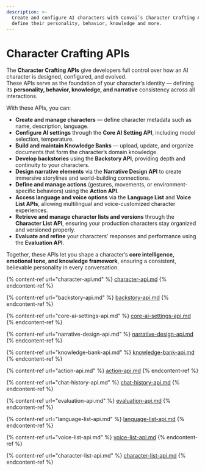 ```yaml
---
description: >-
  Create and configure AI characters with Convai’s Character Crafting APIs to
  define their personality, behavior, knowledge and more.
---
```


# Character Crafting APIs

The **Character Crafting APIs** give developers full control over how an AI character is designed, configured, and evolved.\
These APIs serve as the foundation of your character’s identity — defining its **personality, behavior, knowledge, and narrative** consistency across all interactions.

With these APIs, you can:

* **Create and manage characters** — define character metadata such as name, description, language.
* **Configure AI settings** through the **Core AI Setting API**, including model selection, temperature.
* **Build and maintain Knowledge Banks** — upload, update, and organize documents that form the character’s domain knowledge.
* **Develop backstories** using the **Backstory API**, providing depth and continuity to your characters.
* **Design narrative elements** via the **Narrative Design API** to create immersive storylines and world-building connections.
* **Define and manage actions** (gestures, movements, or environment-specific behaviors) using the **Action API**.
* **Access language and voice options** via the **Language List** and **Voice List APIs**, allowing multilingual and voice-customized character experiences.
* **Retrieve and manage character lists and versions** through the **Character List API**, ensuring your production characters stay organized and versioned properly.
* **Evaluate and refine** your characters’ responses and performance using the **Evaluation API**.

Together, these APIs let you shape a character’s **core intelligence, emotional tone, and knowledge framework**, ensuring a consistent, believable personality in every conversation.

{% content-ref url="character-api.md" %}
[character-api.md](character-api.md)
{% endcontent-ref %}

{% content-ref url="backstory-api.md" %}
[backstory-api.md](backstory-api.md)
{% endcontent-ref %}

{% content-ref url="core-ai-settings-api.md" %}
[core-ai-settings-api.md](core-ai-settings-api.md)
{% endcontent-ref %}

{% content-ref url="narrative-design-api.md" %}
[narrative-design-api.md](narrative-design-api.md)
{% endcontent-ref %}

{% content-ref url="knowledge-bank-api.md" %}
[knowledge-bank-api.md](knowledge-bank-api.md)
{% endcontent-ref %}

{% content-ref url="action-api.md" %}
[action-api.md](action-api.md)
{% endcontent-ref %}

{% content-ref url="chat-history-api.md" %}
[chat-history-api.md](chat-history-api.md)
{% endcontent-ref %}

{% content-ref url="evaluation-api.md" %}
[evaluation-api.md](evaluation-api.md)
{% endcontent-ref %}

{% content-ref url="language-list-api.md" %}
[language-list-api.md](language-list-api.md)
{% endcontent-ref %}

{% content-ref url="voice-list-api.md" %}
[voice-list-api.md](voice-list-api.md)
{% endcontent-ref %}

{% content-ref url="character-list-api.md" %}
[character-list-api.md](character-list-api.md)
{% endcontent-ref %}
